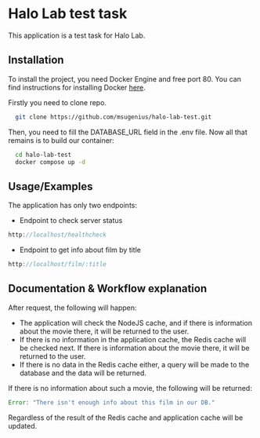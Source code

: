 # Halo Lab test task

This application is a test task for Halo Lab.


## Installation

To install the project, you need Docker Engine and free port 80. You can find instructions for installing Docker [here](https://docs.docker.com/get-docker/).

Firstly you need to clone repo.
```bash
  git clone https://github.com/msugenius/halo-lab-test.git
```

Then, you need to fill the DATABASE_URL field in the .env file. Now all that remains is to build our container:
```bash
  cd halo-lab-test 
  docker compose up -d
```
## Usage/Examples
The application has only two endpoints:

- Endpoint to check server status
```javascript
http://localhost/healthcheck
``` 
- Endpoint to get info about film by title
```javascript
http://localhost/film/:title
``` 

## Documentation & Workflow explanation

After request, the following will happen:

- The application will check the NodeJS cache, and if there is information about the movie there, it will be returned to the user.
- If there is no information in the application cache, the Redis cache will be checked next. If there is information about the movie there, it will be returned to the user.
- If there is no data in the Redis cache either, a query will be made to the database and the data will be returned.

If there is no information about such a movie, the following will be returned:
```javascript
Error: "There isn't enough info about this film in our DB."
```
Regardless of the result of the Redis cache and application cache will be updated.
